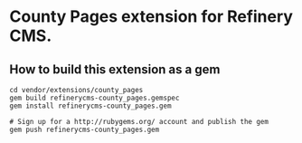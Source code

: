 # County Pages extension for Refinery CMS.

## How to build this extension as a gem

    cd vendor/extensions/county_pages
    gem build refinerycms-county_pages.gemspec
    gem install refinerycms-county_pages.gem

    # Sign up for a http://rubygems.org/ account and publish the gem
    gem push refinerycms-county_pages.gem